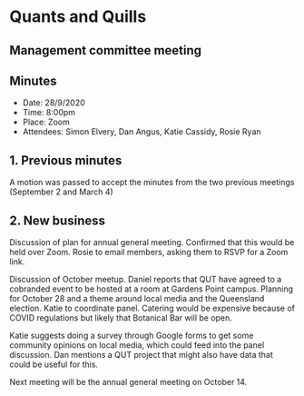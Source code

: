 # Quants and Quills
## Management committee meeting
## Minutes

* Date: 28/9/2020
* Time: 8:00pm
* Place: Zoom
* Attendees: Simon Elvery, Dan Angus, Katie Cassidy, Rosie Ryan

## 1. Previous minutes

A motion was passed to accept the minutes from the two previous meetings (September 2 and March 4)

## 2. New business

Discussion of plan for annual general meeting. Confirmed that this would be held over Zoom. Rosie to email members, asking them to RSVP for a Zoom link.

Discussion of October meetup. Daniel reports that QUT have agreed to a cobranded event to be hosted at a room at Gardens Point campus. Planning for October 28 and a theme around local media and the Queensland election. Katie to coordinate panel. Catering would be expensive because of COVID regulations but likely that Botanical Bar will be open.

Katie suggests doing a survey through Google forms to get some community opinions on local media, which could feed into the panel discussion. Dan mentions a QUT project that might also have data that could be useful for this.

Next meeting will be the annual general meeting on October 14.
